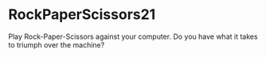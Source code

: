 # RockPaperScissors21

Play Rock-Paper-Scissors against your computer. Do you have what it takes to triumph over the machine?